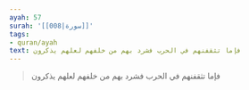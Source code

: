 ```yaml
---
ayah: 57
surah: '[[008|سورة]]'
tags:
- quran/ayah
text: فإما تثقفنهم في الحرب فشرد بهم من خلفهم لعلهم يذكرون
---
```

> فإما تثقفنهم في الحرب فشرد بهم من خلفهم لعلهم يذكرون
